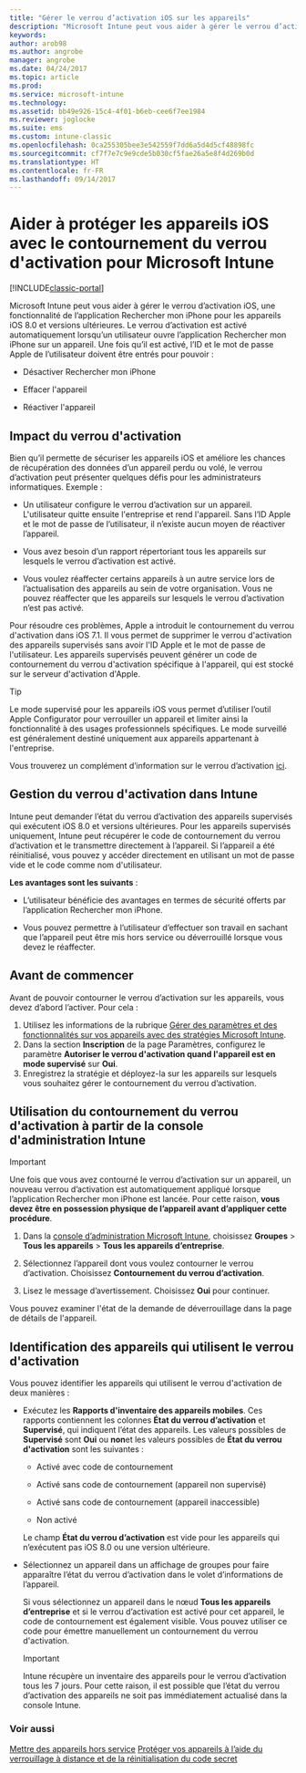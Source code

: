 ```yaml
---
title: "Gérer le verrou d’activation iOS sur les appareils"
description: "Microsoft Intune peut vous aider à gérer le verrou d’activation iOS, une fonctionnalité de l’application Rechercher mon iPhone pour les appareils iOS 7.1 et versions ultérieures."
keywords: 
author: arob98
ms.author: angrobe
manager: angrobe
ms.date: 04/24/2017
ms.topic: article
ms.prod: 
ms.service: microsoft-intune
ms.technology: 
ms.assetid: bb49e926-15c4-4f01-b6eb-cee6f7ee1984
ms.reviewer: joglocke
ms.suite: ems
ms.custom: intune-classic
ms.openlocfilehash: 0ca255305bee3e542559f7dd6a5d4d5cf48898fc
ms.sourcegitcommit: cf7f7e7c9e9cde5b030cf5fae26a5e8f4d269b0d
ms.translationtype: HT
ms.contentlocale: fr-FR
ms.lasthandoff: 09/14/2017
---
```

# <a name="help-protect-ios-devices-with-activation-lock-bypass-for-microsoft-intune"></a>Aider à protéger les appareils iOS avec le contournement du verrou d'activation pour Microsoft Intune

[!INCLUDE[classic-portal](../includes/classic-portal.md)]

Microsoft Intune peut vous aider à gérer le verrou d’activation iOS, une fonctionnalité de l’application Rechercher mon iPhone pour les appareils iOS 8.0 et versions ultérieures. Le verrou d’activation est activé automatiquement lorsqu’un utilisateur ouvre l’application Rechercher mon iPhone sur un appareil. Une fois qu’il est activé, l’ID et le mot de passe Apple de l’utilisateur doivent être entrés pour pouvoir : 

-   Désactiver Rechercher mon iPhone

-   Effacer l'appareil

-   Réactiver l'appareil

## <a name="how-activation-lock-affects-you"></a>Impact du verrou d'activation
Bien qu’il permette de sécuriser les appareils iOS et améliore les chances de récupération des données d’un appareil perdu ou volé, le verrou d’activation peut présenter quelques défis pour les administrateurs informatiques. Exemple :

-   Un utilisateur configure le verrou d’activation sur un appareil. L'utilisateur quitte ensuite l'entreprise et rend l'appareil. Sans l’ID Apple et le mot de passe de l’utilisateur, il n’existe aucun moyen de réactiver l’appareil.

-   Vous avez besoin d’un rapport répertoriant tous les appareils sur lesquels le verrou d’activation est activé.

-   Vous voulez réaffecter certains appareils à un autre service lors de l’actualisation des appareils au sein de votre organisation. Vous ne pouvez réaffecter que les appareils sur lesquels le verrou d’activation n’est pas activé.

Pour résoudre ces problèmes, Apple a introduit le contournement du verrou d'activation dans iOS 7.1. Il vous permet de supprimer le verrou d'activation des appareils supervisés sans avoir l'ID Apple et le mot de passe de l'utilisateur. Les appareils supervisés peuvent générer un code de contournement du verrou d'activation spécifique à l'appareil, qui est stocké sur le serveur d'activation d'Apple.

> [!TIP]
> Le mode supervisé pour les appareils iOS vous permet d’utiliser l’outil Apple Configurator pour verrouiller un appareil et limiter ainsi la fonctionnalité à des usages professionnels spécifiques. Le mode surveillé est généralement destiné uniquement aux appareils appartenant à l'entreprise.

Vous trouverez un complément d’information sur le verrou d’activation [ici](https://support.apple.com/en-us/HT201365).

## <a name="how-intune-helps-you-manage-activation-lock"></a>Gestion du verrou d'activation dans Intune
Intune peut demander l’état du verrou d’activation des appareils supervisés qui exécutent iOS 8.0 et versions ultérieures. Pour les appareils supervisés uniquement, Intune peut récupérer le code de contournement du verrou d’activation et le transmettre directement à l’appareil. Si l’appareil a été réinitialisé, vous pouvez y accéder directement en utilisant un mot de passe vide et le code comme nom d'utilisateur.

**Les avantages sont les suivants** :

-   L’utilisateur bénéficie des avantages en termes de sécurité offerts par l’application Rechercher mon iPhone.

-   Vous pouvez permettre à l’utilisateur d’effectuer son travail en sachant que l’appareil peut être mis hors service ou déverrouillé lorsque vous devez le réaffecter.

## <a name="before-you-start"></a>Avant de commencer

Avant de pouvoir contourner le verrou d’activation sur les appareils, vous devez d’abord l’activer. Pour cela :

1. Utilisez les informations de la rubrique [Gérer des paramètres et des fonctionnalités sur vos appareils avec des stratégies Microsoft Intune](/intune-classic/deploy-use/ios-policy-settings-in-microsoft-intune).
2. Dans la section **Inscription** de la page Paramètres, configurez le paramètre **Autoriser le verrou d'activation quand l'appareil est en mode supervisé** sur **Oui**.
3. Enregistrez la stratégie et déployez-la sur les appareils sur lesquels vous souhaitez gérer le contournement du verrou d’activation.

## <a name="how-to-use-activation-lock-bypass-from-the-intune-admin-console"></a>Utilisation du contournement du verrou d'activation à partir de la console d'administration Intune
> [!IMPORTANT]
> Une fois que vous avez contourné le verrou d’activation sur un appareil, un nouveau verrou d’activation est automatiquement appliqué lorsque l’application Rechercher mon iPhone est lancée. Pour cette raison, **vous devez être en possession physique de l’appareil avant d’appliquer cette procédure**.

1.  Dans la [console d’administration Microsoft Intune](https://manage.microsoft.com), choisissez **Groupes** &gt; **Tous les appareils** &gt; **Tous les appareils d’entreprise**.

2.  Sélectionnez l’appareil dont vous voulez contourner le verrou d’activation. Choisissez **Contournement du verrou d’activation**.

3.  Lisez le message d’avertissement. Choisissez **Oui** pour continuer.

Vous pouvez examiner l'état de la demande de déverrouillage dans la page de détails de l'appareil.

## <a name="how-to-see-which-devices-are-using-activation-lock"></a>Identification des appareils qui utilisent le verrou d'activation
Vous pouvez identifier les appareils qui utilisent le verrou d'activation de deux manières :

-   Exécutez les **Rapports d'inventaire des appareils mobiles**. Ces rapports contiennent les colonnes **État du verrou d’activation** et **Supervisé**, qui indiquent l’état des appareils. Les valeurs possibles de **Supervisé** sont **Oui** ou **non**et les valeurs possibles de **État du verrou d'activation** sont les suivantes :

    -   Activé avec code de contournement

    -   Activé sans code de contournement (appareil non supervisé)

    -   Activé sans code de contournement (appareil inaccessible)

    -   Non activé

    Le champ **État du verrou d’activation** est vide pour les appareils qui n’exécutent pas iOS 8.0 ou une version ultérieure.

-   Sélectionnez un appareil dans un affichage de groupes pour faire apparaître l’état du verrou d’activation dans le volet d’informations de l’appareil.

    Si vous sélectionnez un appareil dans le nœud **Tous les appareils d’entreprise** et si le verrou d’activation est activé pour cet appareil, le code de contournement est également visible. Vous pouvez utiliser ce code pour émettre manuellement un contournement du verrou d'activation.

    > [!IMPORTANT]
    >Intune récupère un inventaire des appareils pour le verrou d’activation tous les 7 jours. Pour cette raison, il est possible que l’état du verrou d’activation des appareils ne soit pas immédiatement actualisé dans la console Intune.


### <a name="see-also"></a>Voir aussi
[Mettre des appareils hors service](retire-devices-from-microsoft-intune-management.md)
[Protéger vos appareils à l’aide du verrouillage à distance et de la réinitialisation du code secret](use-remote-lock-and-passcode-reset-in-microsoft-intune.md)
